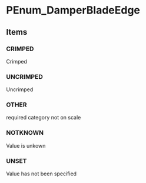 # PEnum_DamperBladeEdge

## Items

### CRIMPED
Crimped

### UNCRIMPED
Uncrimped

### OTHER
required category not on scale

### NOTKNOWN
Value is unkown

### UNSET
Value has not been specified
